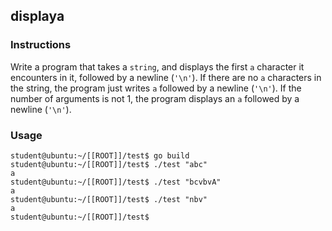 ## displaya

### Instructions

Write a program that takes a `string`, and displays the first `a` character it encounters in it, followed by a newline (`'\n'`).
If there are no `a` characters in the string, the program just writes `a` followed by a newline (`'\n'`).
If the number of arguments is not 1, the program displays an `a` followed by a newline (`'\n'`).

### Usage

```console
student@ubuntu:~/[[ROOT]]/test$ go build
student@ubuntu:~/[[ROOT]]/test$ ./test "abc"
a
student@ubuntu:~/[[ROOT]]/test$ ./test "bcvbvA"
a
student@ubuntu:~/[[ROOT]]/test$ ./test "nbv"
a
student@ubuntu:~/[[ROOT]]/test$
```

